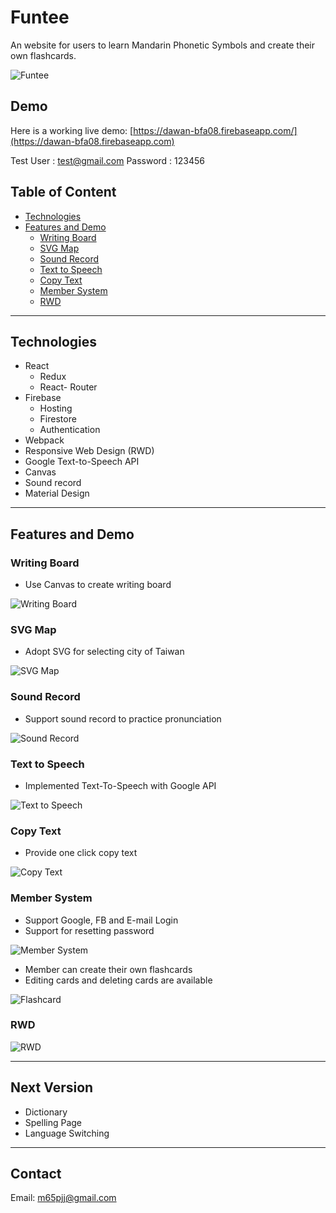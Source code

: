 # Funtee

An website for users to learn Mandarin Phonetic Symbols and create their own flashcards.

![Funtee](https://i.imgur.com/Rc3cwHG.jpg)


## Demo

Here is a working live demo: [https://dawan-bfa08.firebaseapp.com/](https://dawan-bfa08.firebaseapp.com)

Test User : test@gmail.com
Password : 123456

## Table of Content
* [Technologies](#Technologies)
* [Features and Demo](#Features-and-Demo)
    * [Writing Board](#Writing-Board)
    * [SVG Map](#SVG-Map)
    * [Sound Record](#Sound-Record)
	* [Text to Speech](#Text-to-Speech)
	* [Copy Text](#Copy-Text)
    * [Member System](#Member-System)
    * [RWD](#RWD)
 
---
## Technologies
* React
	* Redux
	* React- Router
* Firebase 
	* Hosting
	* Firestore
	* Authentication
* Webpack
* Responsive Web Design (RWD)
* Google Text-to-Speech API 
* Canvas
* Sound record 
* Material Design
---
## Features and Demo

### Writing Board
*  Use Canvas to create writing board

![Writing Board](https://i.imgur.com/JFDDsN7.gif)


### SVG Map 
* Adopt SVG for selecting city of Taiwan

![SVG Map](https://i.imgur.com/M60omE9.gif)

### Sound Record 
* Support sound record to practice pronunciation

![Sound Record](https://i.imgur.com/UK7upi3.gif)

###  Text to Speech 
*  Implemented Text-To-Speech with Google API

![Text to Speech](https://i.imgur.com/t3Axj43.jpg)


### Copy Text
* Provide one click copy text

![Copy Text](https://i.imgur.com/Nn02B2X.gif)


### Member System
* Support Google, FB and E-mail Login
* Support for resetting password

![Member System](https://i.imgur.com/BfkarO7.gif)

* Member can create their own flashcards 
* Editing cards and deleting cards are available

![Flashcard](https://i.imgur.com/2BNAYXE.gif)


### RWD

![RWD](https://i.imgur.com/6aUBKQm.png)






---
## Next Version
* Dictionary
* Spelling Page
* Language Switching

---
## Contact
Email: [m65pjj@gmail.com](mailto:m65pjj@gmail.com)

